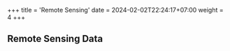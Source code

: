 +++
title = 'Remote Sensing'
date = 2024-02-02T22:24:17+07:00
weight = 4
+++

## Remote Sensing Data​​
